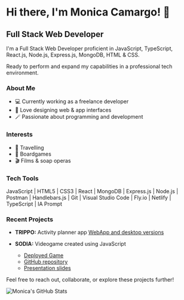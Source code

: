 # Hi there, I'm Monica Camargo! 👋
## Full Stack Web Developer

I'm a Full Stack Web Developer proficient in JavaScript, TypeScript, React.js, Node.js, Express.js, MongoDB, HTML & CSS.

Ready to perform and expand my capabilities in a professional tech environment.

### About Me
- 💻 Currently working as a freelance developer
- 🎨 Love designing web & app interfaces
- 🪄 Passionate about programming and development

### Interests
- 🦮 Travelling
- 🎲 Boardgames
- 🎬 Films & soap operas

### Tech Tools
JavaScript | HTML5 | CSS3 | React | MongoDB | Express.js | Node.js | Postman | Handlebars.js | Git | Visual Studio Code | Fly.io | Netlify | TypeScript | IA Prompt

### Recent Projects
- **TRIPPO:** Activity planner app [WebApp and desktop versions](https://trippo.netlify.app/)

- **SODIA:** Videogame created using JavaScript
  - [Deployed Game](https://monicamargo37.github.io/SODIA_Shooter-Game/)
  - [GitHub repository](https://github.com/MoniCamargo37/SODIA_Shooter-Game)
  - [Presentation slides](https://docs.google.com/presentation/d/17o8pfU952duM68wNuS3tq6jQ3p9ZCGPL/edit#slide=id.p1)



Feel free to reach out, collaborate, or explore these projects further!

![Monica's GitHub Stats](https://github.com/MoniCamargo37)